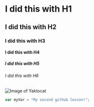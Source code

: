 # I did this with H1
## I did this with H2
### I did this with H3
#### I did this with H4
##### I did this with H5
###### I did this with H6

![Image of Yaktocat](https://octodex.github.com/images/yaktocat.png)

``` javascript
var myVar = "My second github lesson!";
